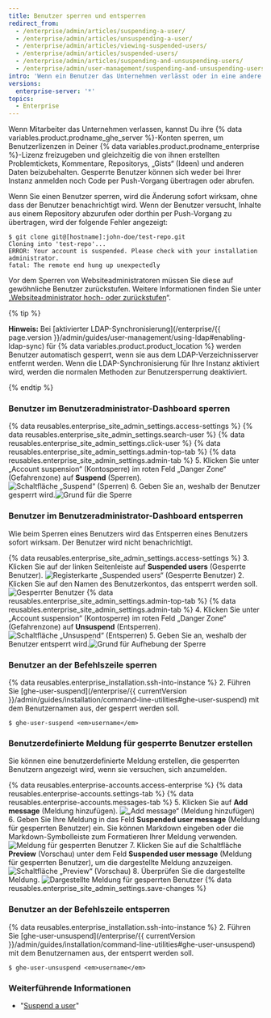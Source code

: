 ```yaml
---
title: Benutzer sperren und entsperren
redirect_from:
  - /enterprise/admin/articles/suspending-a-user/
  - /enterprise/admin/articles/unsuspending-a-user/
  - /enterprise/admin/articles/viewing-suspended-users/
  - /enterprise/admin/articles/suspended-users/
  - /enterprise/admin/articles/suspending-and-unsuspending-users/
  - /enterprise/admin/user-management/suspending-and-unsuspending-users
intro: 'Wenn ein Benutzer das Unternehmen verlässt oder in eine andere Abteilung wechselt, sollten Sie dessen Zugriffsmöglichkeit auf {% data variables.product.product_location %} entfernen oder ändern.'
versions:
  enterprise-server: '*'
topics:
  - Enterprise
---
```


Wenn Mitarbeiter das Unternehmen verlassen, kannst Du ihre {% data variables.product.prodname_ghe_server %}-Konten sperren, um Benutzerlizenzen in Deiner {% data variables.product.prodname_enterprise %}-Lizenz freizugeben und gleichzeitig die von ihnen erstellten Problemtickets, Kommentare, Repositorys, „Gists“ (Ideen) und anderen Daten beizubehalten. Gesperrte Benutzer können sich weder bei Ihrer Instanz anmelden noch Code per Push-Vorgang übertragen oder abrufen.

Wenn Sie einen Benutzer sperren, wird die Änderung sofort wirksam, ohne dass der Benutzer benachrichtigt wird. Wenn der Benutzer versucht, Inhalte aus einem Repository abzurufen oder dorthin per Push-Vorgang zu übertragen, wird der folgende Fehler angezeigt:

```shell
$ git clone git@[hostname]:john-doe/test-repo.git
Cloning into 'test-repo'...
ERROR: Your account is suspended. Please check with your installation administrator.
fatal: The remote end hung up unexpectedly
```

Vor dem Sperren von Websiteadministratoren müssen Sie diese auf gewöhnliche Benutzer zurückstufen. Weitere Informationen finden Sie unter „[Websiteadministrator hoch- oder zurückstufen](/enterprise/admin/user-management/promoting-or-demoting-a-site-administrator)“.

{% tip %}

**Hinweis:** Bei [aktivierter LDAP-Synchronisierung](/enterprise/{{ page.version }}/admin/guides/user-management/using-ldap#enabling-ldap-sync) für {% data variables.product.product_location %} werden Benutzer automatisch gesperrt, wenn sie aus dem LDAP-Verzeichnisserver entfernt werden. Wenn die LDAP-Synchronisierung für Ihre Instanz aktiviert wird, werden die normalen Methoden zur Benutzersperrung deaktiviert.

{% endtip %}

### Benutzer im Benutzeradministrator-Dashboard sperren

{% data reusables.enterprise_site_admin_settings.access-settings %}
{% data reusables.enterprise_site_admin_settings.search-user %}
{% data reusables.enterprise_site_admin_settings.click-user %}
{% data reusables.enterprise_site_admin_settings.admin-top-tab %}
{% data reusables.enterprise_site_admin_settings.admin-tab %}
5. Klicken Sie unter „Account suspension“ (Kontosperre) im roten Feld „Danger Zone“ (Gefahrenzone) auf **Suspend** (Sperren). ![Schaltfläche „Suspend“ (Sperren)](/assets/images/enterprise/site-admin-settings/suspend.png)
6. Geben Sie an, weshalb der Benutzer gesperrt wird.![Grund für die Sperre](/assets/images/enterprise/site-admin-settings/suspend-reason.png)

### Benutzer im Benutzeradministrator-Dashboard entsperren

Wie beim Sperren eines Benutzers wird das Entsperren eines Benutzers sofort wirksam. Der Benutzer wird nicht benachrichtigt.

{% data reusables.enterprise_site_admin_settings.access-settings %}
3. Klicken Sie auf der linken Seitenleiste auf **Suspended users** (Gesperrte Benutzer). ![Registerkarte „Suspended users“ (Gesperrte Benutzer)](/assets/images/enterprise/site-admin-settings/user/suspended-users-tab.png)
2. Klicken Sie auf den Namen des Benutzerkontos, das entsperrt werden soll. ![Gesperrter Benutzer](/assets/images/enterprise/site-admin-settings/user/suspended-user.png)
{% data reusables.enterprise_site_admin_settings.admin-top-tab %}
{% data reusables.enterprise_site_admin_settings.admin-tab %}
4. Klicken Sie unter „Account suspension“ (Kontosperre) im roten Feld „Danger Zone“ (Gefahrenzone) auf **Unsuspend** (Entsperren). ![Schaltfläche „Unsuspend“ (Entsperren)](/assets/images/enterprise/site-admin-settings/unsuspend.png)
5. Geben Sie an, weshalb der Benutzer entsperrt wird.![Grund für Aufhebung der Sperre](/assets/images/enterprise/site-admin-settings/unsuspend-reason.png)

### Benutzer an der Befehlszeile sperren

{% data reusables.enterprise_installation.ssh-into-instance %}
2. Führen Sie [ghe-user-suspend](/enterprise/{{ currentVersion }}/admin/guides/installation/command-line-utilities#ghe-user-suspend) mit dem Benutzernamen aus, der gesperrt werden soll.
  ```shell
  $ ghe-user-suspend <em>username</em>
  ```

### Benutzerdefinierte Meldung für gesperrte Benutzer erstellen

Sie können eine benutzerdefinierte Meldung erstellen, die gesperrten Benutzern angezeigt wird, wenn sie versuchen, sich anzumelden.

{% data reusables.enterprise-accounts.access-enterprise %}
{% data reusables.enterprise-accounts.settings-tab %}
{% data reusables.enterprise-accounts.messages-tab %}
5. Klicken Sie auf **Add message** (Meldung hinzufügen). ![„Add message“ (Meldung hinzufügen)](/assets/images/enterprise/site-admin-settings/add-message.png)
6. Geben Sie Ihre Meldung in das Feld **Suspended user message** (Meldung für gesperrten Benutzer) ein. Sie können Markdown eingeben oder die Markdown-Symbolleiste zum Formatieren Ihrer Meldung verwenden. ![Meldung für gesperrten Benutzer](/assets/images/enterprise/site-admin-settings/suspended-user-message.png)
7. Klicken Sie auf die Schaltfläche **Preview** (Vorschau) unter dem Feld **Suspended user message** (Meldung für gesperrten Benutzer), um die dargestellte Meldung anzuzeigen. ![Schaltfläche „Preview“ (Vorschau)](/assets/images/enterprise/site-admin-settings/suspended-user-message-preview-button.png)
8. Überprüfen Sie die dargestellte Meldung. ![Dargestellte Meldung für gesperrten Benutzer](/assets/images/enterprise/site-admin-settings/suspended-user-message-rendered.png)
{% data reusables.enterprise_site_admin_settings.save-changes %}

### Benutzer an der Befehlszeile entsperren

{% data reusables.enterprise_installation.ssh-into-instance %}
2. Führen Sie [ghe-user-unsuspend](/enterprise/{{ currentVersion }}/admin/guides/installation/command-line-utilities#ghe-user-unsuspend) mit dem Benutzernamen aus, der entsperrt werden soll.
  ```shell
  $ ghe-user-unsuspend <em>username</em>
  ```

### Weiterführende Informationen
- "[Suspend a user](/rest/reference/enterprise-admin#suspend-a-user)"
